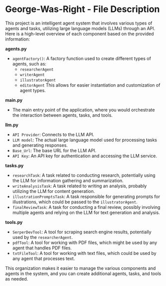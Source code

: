 # George-Was-Right - File Description

This project is an intelligent agent system that involves various types of agents and tasks, utilizing large language models (LLMs) through an API. Here is a high-level overview of each component based on the provided information:

**agents.py**

* `agentFactory()`: A factory function used to create different types of agents, such as:
  * `researcherAgent`
  * `writerAgent`
  * `illustratorAgent`
  * `editorAgent`
This allows for easier instantiation and customization of agent types.

**main.py**

* The main entry point of the application, where you would orchestrate the interaction between agents, tasks, and tools.

**llm.py**

* `API Provider`: Connects to the LLM API.
* `LLM model`: The actual large language model used for processing tasks and generating responses.
* `Base_Url`: The base URL for the LLM API.
* `API Key`: An API key for authentication and accessing the LLM service.

**tasks.py**

* `researchTask`: A task related to conducting research, potentially using the LLM for information gathering and summarization.
* `writeAnalysisTask`: A task related to writing an analysis, probably utilizing the LLM for content generation.
* `illustrationPromptsTask`: A task responsible for generating prompts for illustrations, which could be passed to the `illustratorAgent`.
* `finalReviewTask`: A task for conducting a final review, possibly involving multiple agents and relying on the LLM for text generation and analysis.

**tools.py**

* `SerperDevTool`: A tool for scraping search engine results, potentially used by the `researcherAgent`.
* `pdfTool`: A tool for working with PDF files, which might be used by any agent that handles PDF files.
* `txtFileTool`: A tool for working with text files, which could be used by any agent that processes text.

This organization makes it easier to manage the various components and agents in the system, and you can create additional agents, tasks, and tools as needed.
